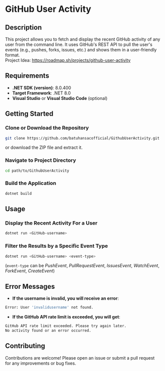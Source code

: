 # GitHub User Activity

## Description

This project allows you to fetch and display the recent GitHub activity of any user from the command line. It uses GitHub's REST API to pull the user's events (e.g., pushes, forks, issues, etc.) and shows them in a user-friendly format.<br>
Project Idea: https://roadmap.sh/projects/github-user-activity

## Requirements

- **.NET SDK (version)**: 8.0.400
- **Target Framework**: .NET 8.0 
- **Visual Studio** or **Visual Studio Code** (optional)

## Getting Started

### Clone or Download the Repository
```bash
git clone https://github.com/batuhansacofficial/GithubUserActivity.git
```
or download the ZIP file and extract it.

### Navigate to Project Directory
```bash
cd path/to/GithubUserActivity
```

### Build the Application
```bash
dotnet build
```

## Usage

### Display the Recent Activity For a User
```bash
dotnet run <GitHub-username>
```
### Filter the Results by a Specific Event Type
```bash
dotnet run <GitHub-username> <event-type>
```
(`event-type` can be *PushEvent*, *PullRequestEvent*, *IssuesEvent*, *WatchEvent*, *ForkEvent*, *CreateEvent*)

## Error Messages
- **If the username is invalid, you will receive an error**:
```bash
Error: User 'invalidusername' not found.
```
- **If the GitHub API rate limit is exceeded, you will get**:
```bash
GitHub API rate limit exceeded. Please try again later.
No activity found or an error occurred.
```

## Contributing

Contributions are welcome! Please open an issue or submit a pull request for any improvements or bug fixes.
